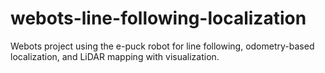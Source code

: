 # webots-line-following-localization
Webots project using the e-puck robot for line following, odometry-based localization, and LiDAR mapping with visualization.
